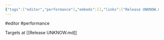 ```yaml
---
{"tags":["editor","performance"],"embeds":[],"links":["Release UNKNOW.md"],"uuid":"0db1c5ce-8ee8-427f-8661-306ca2bd641f","todos":{"done":[],"pending":[]}}
---
```

#editor #performance

Targets at [[Release UNKNOW.md]]
